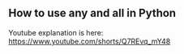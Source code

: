 ## How to use any and all in Python

Youtube explanation is here: https://www.youtube.com/shorts/Q7REvq_mY48


